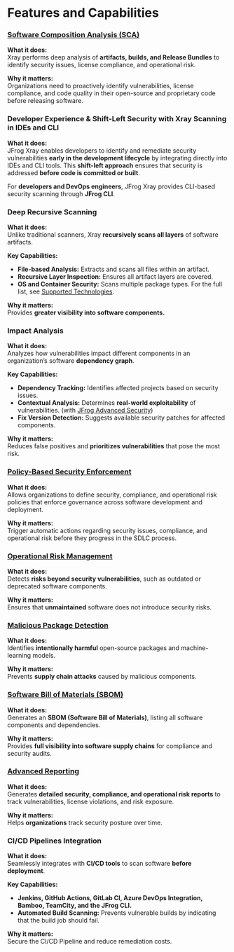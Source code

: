 # Features and Capabilities

### [**Software Composition Analysis (SCA)**](sca/)

**What it does:**\
Xray performs deep analysis of **artifacts, builds, and Release Bundles** to identify security issues, license compliance, and operational risk.

**Why it matters:**\
Organizations need to proactively identify vulnerabilities, license compliance, and code quality in their open-source and proprietary code before releasing software.&#x20;

### **Developer Experience & Shift-Left Security with Xray Scanning in IDEs and CLI**

**What it does:**\
JFrog Xray enables developers to identify and remediate security vulnerabilities **early in the development lifecycle** by integrating directly into IDEs and CLI tools. This **shift-left approach** ensures that security is addressed **before code is committed or built**.

For **developers and DevOps engineers**, JFrog Xray provides CLI-based security scanning through **JFrog CLI**.

### **Deep Recursive Scanning**

**What it does:**\
Unlike traditional scanners, Xray **recursively scans all layers** of software artifacts.

**Key Capabilities:**

* **File-based Analysis:** Extracts and scans all files within an artifact.
* **Recursive Layer Inspection:** Ensures all artifact layers are covered.
* **OS and Container Security:** Scans multiple package types. For the full list, see [Supported Technologies](../supported-technologies.md).&#x20;

**Why it matters:**\
Provides **greater visibility into software components.**

### **Impact Analysis**

**What it does:**\
Analyzes how vulnerabilities impact different components in an organization’s software **dependency graph**.

**Key Capabilities:**

* **Dependency Tracking:** Identifies affected projects based on security issues.
* **Contextual Analysis:** Determines **real-world exploitability** of vulnerabilities. (with [JFrog Advanced Security](../../advanced-security/))
* **Fix Version Detection:** Suggests available security patches for affected components.

**Why it matters:**\
Reduces false positives and **prioritizes vulnerabilities** that pose the most risk.

### [**Policy-Based Security Enforcement**](sdlc-policy-mangement/)

**What it does:**\
Allows organizations to define security, compliance, and operational risk policies that enforce governance across software development and deployment.

**Why it matters:**\
Trigger automatic actions regarding security issues, compliance, and operational risk before they progress in the SDLC process.&#x20;

### [**Operational Risk Management**](sca/operational-risk.md)

**What it does:**\
Detects **risks beyond security vulnerabilities**, such as outdated or deprecated software components.

**Why it matters:**\
Ensures that **unmaintained** software does not introduce security risks.

### [**Malicious Package Detection**](./#malicious-package-detection)

**What it does:**\
Identifies **intentionally harmful** open-source packages and machine-learning models.

**Why it matters:**\
Prevents **supply chain attacks** caused by malicious components.

### [**Software Bill of Materials (SBOM)**](sca/export-scan-results.md)

**What it does:**\
Generates an **SBOM (Software Bill of Materials)**, listing all software components and dependencies.

**Why it matters:**\
Provides **full visibility into software supply chains** for compliance and security audits.

### [**Advanced Reporting**](reports.md)

**What it does:**\
Generates **detailed security, compliance, and operational risk reports** to track vulnerabilities, license violations, and risk exposure.

**Why it matters:**\
Helps **organizations** track security posture over time.

### &#x20;**CI/CD Pipelines Integration**

**What it does:**\
Seamlessly integrates with **CI/CD tools** to scan software **before deployment**.

**Key Capabilities:**

* **Jenkins, GitHub Actions, GitLab CI, Azure DevOps Integration, Bamboo, TeamCity, and the JFrog CLI.**&#x20;
* **Automated Build Scanning:** Prevents vulnerable builds by indicating that the build job should fail.

**Why it matters:**\
Secure the CI/CD Pipeline and reduce remediation costs.&#x20;

